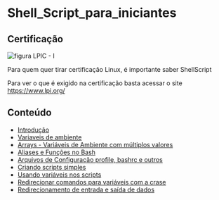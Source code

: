 # Shell_Script_para_iniciantes

## Certificação
![figura LPIC - I](https://www.lpi.org/sites/default/files/styles/w555/public/LPIC-1_0.jpg?itok=Lj-xc63t "LPIC-1") 

Para quem quer tirar certificação Linux, é importante saber ShellScript

Para ver o que é exigido na certificação basta acessar o site https://www.lpi.org/

## Conteúdo

* [Introdução](topicos/introdução.md)  
* [Variaveis de ambiente](topicos/Variaveis_de_ambiente.md)
* [Arrays - Variáveis de Ambiente com múltiplos valores](topicos/Arrays.md)
* [Aliases e Funções no Bash](topicos/Aliases.md)
* [Arquivos de Configuração profile, bashrc e outros](topicos/arqconfig.md)
* [Criando scripts simples ](topicos/comandos_simples.md)
* [Usando variáveis nos scripts](topicos/variaveis_nos_scripts.md)
* [Redirecionar comandos para variáveis com a crase](topicos/Redirecionar_comandos.md)
* [Redirecionamento de entrada e saída de dados](topicos/redirecionamento_entrada.md)